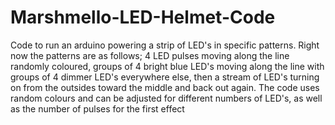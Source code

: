 # Marshmello-LED-Helmet-Code
Code to run an arduino powering a strip of LED's in specific patterns. Right now the patterns are as follows; 4 LED pulses moving along the line randomly coloured, groups of 4 bright blue LED's moving along the line with groups of 4 dimmer LED's everywhere else, then a stream of LED's turning on from the outsides toward the middle and back out again. The code uses random colours and can be adjusted for different numbers of LED's, as well as the number of pulses for the first effect
